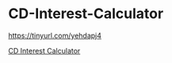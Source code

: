 # CD-Interest-Calculator
https://tinyurl.com/yehdapj4

[CD Interest Calculator](https://cd-interest-calculator.onrender.com/)
